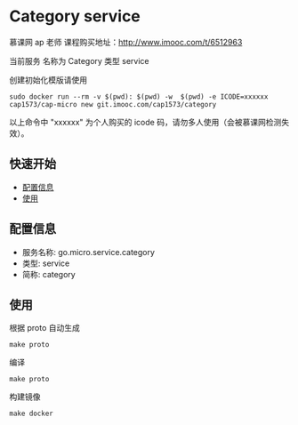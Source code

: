 # Category service 
慕课网 ap 老师 课程购买地址：http://www.imooc.com/t/6512963

当前服务 名称为 Category 类型 service 

创建初始化模版请使用

```
sudo docker run --rm -v $(pwd): $(pwd) -w  $(pwd) -e ICODE=xxxxxx cap1573/cap-micro new git.imooc.com/cap1573/category
```
以上命令中 "xxxxxx" 为个人购买的 icode 码，请勿多人使用（会被慕课网检测失效）。

## 快速开始

- [配置信息](#配置信息)
- [使用](#使用)

## 配置信息

- 服务名称: go.micro.service.category
- 类型: service
- 简称: category

 

## 使用
根据 proto 自动生成
```
make proto
```

编译
```
make proto
```

构建镜像
```
make docker
```